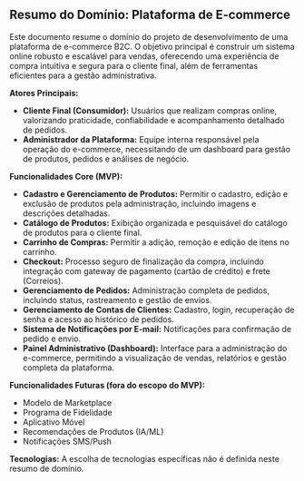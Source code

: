 ## Resumo do Domínio: Plataforma de E-commerce

Este documento resume o domínio do projeto de desenvolvimento de uma plataforma de e-commerce B2C.  O objetivo principal é construir um sistema online robusto e escalável para vendas, oferecendo uma experiência de compra intuitiva e segura para o cliente final, além de ferramentas eficientes para a gestão administrativa.

**Atores Principais:**

* **Cliente Final (Consumidor):** Usuários que realizam compras online, valorizando praticidade, confiabilidade e acompanhamento detalhado de pedidos.
* **Administrador da Plataforma:** Equipe interna responsável pela operação do e-commerce, necessitando de um dashboard para gestão de produtos, pedidos e análises de negócio.

**Funcionalidades Core (MVP):**

* **Cadastro e Gerenciamento de Produtos:**  Permitir o cadastro, edição e exclusão de produtos pela administração, incluindo imagens e descrições detalhadas.
* **Catálogo de Produtos:** Exibição organizada e pesquisável do catálogo de produtos para o cliente final.
* **Carrinho de Compras:**  Permitir a adição, remoção e edição de itens no carrinho.
* **Checkout:** Processo seguro de finalização da compra, incluindo integração com gateway de pagamento (cartão de crédito) e frete (Correios).
* **Gerenciamento de Pedidos:**  Administração completa de pedidos, incluindo status, rastreamento e gestão de envios.
* **Gerenciamento de Contas de Clientes:** Cadastro, login, recuperação de senha e acesso ao histórico de pedidos.
* **Sistema de Notificações por E-mail:** Notificações para confirmação de pedido e envio.
* **Painel Administrativo (Dashboard):** Interface para a administração do e-commerce, permitindo a visualização de vendas, relatórios e gestão completa da plataforma.

**Funcionalidades Futuras (fora do escopo do MVP):**

* Modelo de Marketplace
* Programa de Fidelidade
* Aplicativo Móvel
* Recomendações de Produtos (IA/ML)
* Notificações SMS/Push


**Tecnologias:** A escolha de tecnologias específicas não é definida neste resumo de domínio.
